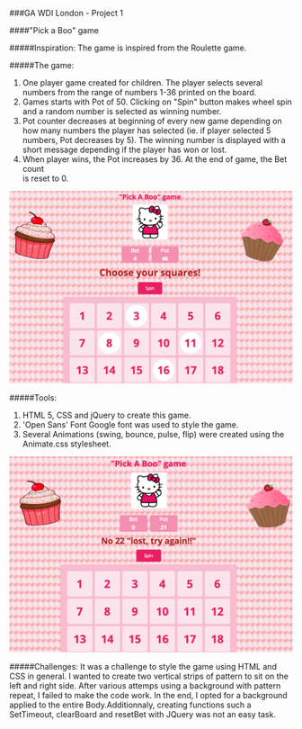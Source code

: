 
###GA WDI London - Project 1

####"Pick a Boo" game

#####Inspiration: 
The game is inspired from the Roulette game.

#####The game: 
1. One player game created for children. The player selects several numbers from 
  the range of numbers 1-36 printed on the board.
2. Games starts with Pot of 50. Clicking on "Spin" button makes wheel spin and a 
  random number is selected as winning number.   
3. Pot counter decreases at beginning of every new game depending on how many
   numbers the player has selected (ie. if player selected 5 numbers, Pot decreases by 5).
   The winning number is displayed with a short message depending if the player has won or lost. 
4. When player wins, the Pot increases by 36. At the end of game, the Bet count  
   is reset to 0. 

![](./images/kitt.png)

#####Tools:
1. HTML 5, CSS and jQuery to create this game.
2. 'Open Sans' Font Google font was used to style the game. 
3. Several Animations (swing, bounce, pulse, flip) were created using the Animate.css 
   stylesheet.

![](./images/hello.png)


#####Challenges:
It was a challenge to style the game using HTML and CSS in general. I wanted to create two vertical strips of pattern to sit on the left and right side. After various attemps using a background with pattern repeat, I failed to make the code work. In the end, I opted for a background applied to the entire Body.Additionnaly, creating functions such a SetTimeout, clearBoard and resetBet with JQuery was not an easy task.  
